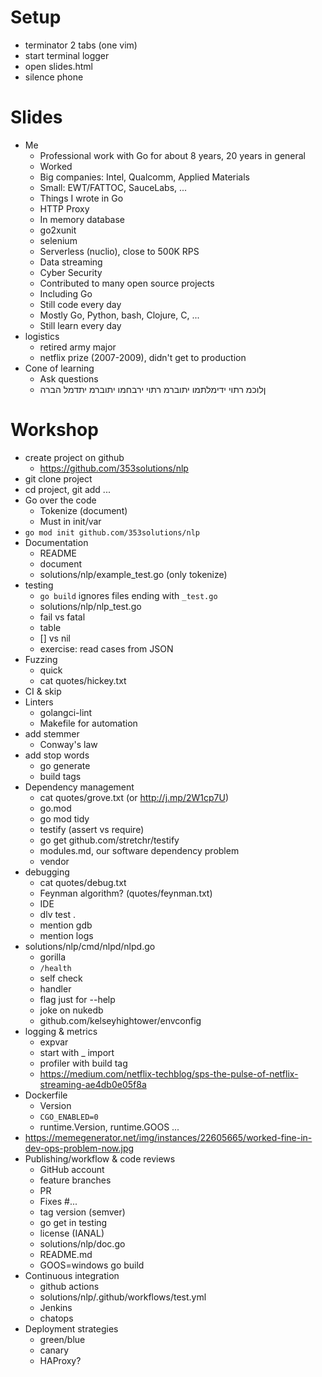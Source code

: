 # Setup
- terminator 2 tabs (one vim)
- start terminal logger
- open slides.html
- silence phone


# Slides
- Me
    - Professional work with Go for about 8 years, 20 years in general
    - Worked
	- Big companies: Intel, Qualcomm, Applied Materials
	- Small: EWT/FATTOC, SauceLabs, ...
    - Things I wrote in Go
	- HTTP Proxy
	- In memory database
	- go2xunit
	- selenium
	- Serverless (nuclio), close to 500K RPS
	- Data streaming
	- Cyber Security
    - Contributed to many open source projects
	- Including Go
    - Still code every day
	- Mostly Go, Python, bash, Clojure, C, ...
    - Still learn every day
- logistics
    - retired army major
    - netflix prize (2007-2009), didn't get to production
- Cone of learning
    - Ask questions
    - ןלוכמ רתוי ידימלתמו יתוברמ רתוי ירבחמו יתוברמ יתדמל הברה 

# Workshop
- create project on github
    - https://github.com/353solutions/nlp
- git clone project
- cd project, git add ...
- Go over the code
    - Tokenize (document)
    - Must in init/var
- `go mod init github.com/353solutions/nlp`
- Documentation
    - README
    - document
    - solutions/nlp/example_test.go (only tokenize)
- testing
    - `go build` ignores files ending with `_test.go`
    - solutions/nlp/nlp_test.go
    - fail vs fatal
    - table
    - [] vs nil
    - exercise: read cases from JSON
- Fuzzing
    - quick
	- cat quotes/hickey.txt
- CI & skip
- Linters
    - golangci-lint
    - Makefile for automation
- add stemmer
    - Conway's law
- add stop words
    - go generate
    - build tags
- Dependency management
    - cat quotes/grove.txt (or http://j.mp/2W1cp7U)
    - go.mod
    - go mod tidy
    - testify (assert vs require)
    - go get github.com/stretchr/testify
	- modules.md, our software dependency problem
	- vendor
- debugging
    - cat quotes/debug.txt
    - Feynman algorithm? (quotes/feynman.txt)
    - IDE
    - dlv test .
    - mention gdb
    - mention logs
- solutions/nlp/cmd/nlpd/nlpd.go
    - gorilla
    - `/health`
	- self check 
    - handler
    - flag just for --help
	- joke on nukedb
    - github.com/kelseyhightower/envconfig
- logging & metrics
    - expvar
	- start with _ import
    - profiler with build tag
    - https://medium.com/netflix-techblog/sps-the-pulse-of-netflix-streaming-ae4db0e05f8a
- Dockerfile
    - Version
    - `CGO_ENABLED=0`
    - runtime.Version, runtime.GOOS ...
- https://memegenerator.net/img/instances/22605665/worked-fine-in-dev-ops-problem-now.jpg
- Publishing/workflow & code reviews
    - GitHub account
    - feature branches
    - PR
	- Fixes #...
    - tag version (semver)
    - go get in testing
    - license (IANAL)
    - solutions/nlp/doc.go
    - README.md
    - GOOS=windows go build
- Continuous integration
    - github actions
    - solutions/nlp/.github/workflows/test.yml
    - Jenkins
    - chatops
- Deployment strategies
    - green/blue
    - canary
    - HAProxy?
